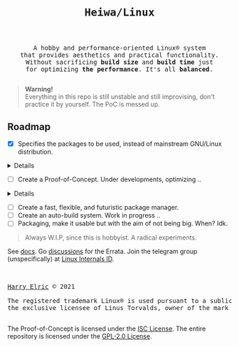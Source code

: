 # <p align="center">`Heiwa/Linux`</p>
<pre><p align="center"><samp>
A hobby and performance-oriented Linux® system
that provides aesthetics and practical functionality.
Without sacrificing <b>build size</b> and <b>build time</b> just
for optimizing <b>the performance</b>. It's all <b>balanced</b>.
</samp></p></pre>

> **Warning!**  
> Everything in this repo is still unstable and still improvising, don't practice it by yourself. The PoC is messed up.

## Roadmap <img alt="" align="right" src="https://badges.pufler.dev/visits/heiwalinux/heiwa?style=flat-square&label=&color=000000&logo=GitHub&logoColor=white&labelColor=373e4d"/>
- [x] Specifies the packages to be used, instead of mainstream GNU/Linux distribution.

<details>
<summary>Details</summary>

<br>

> |  ?  | Kernel and Userspace                               | Packages           | Extended Description            |
> |:---:|----------------------------------------------------|:------------------:|---------------------------------|
> |  ✓  | Low-level standard libraries and toolchain         | Clang/LLVM         | Modular, fast, and modern.      |
> |  ?  | C dynamic memory allocator                         | Microsoft mimalloc | Excellent performance.          |
> |  ✓  | Linux kernel patchset                              | Xanmod (CacULE)    | Optimized performance.          |
> |  ✓  | C runtime library                                  | musl               | Clean, POSIX, and [fast?](https://www.linkedin.com/pulse/testing-alternative-c-memory-allocators-pt-2-musl-mystery-gomes) |
> |  ✓  | Build system tools                                 | GNU                | Broad-scale compatibility.      |
> |  ✓  | SSL/TLS implementation                             | OpenSSL            | Full-featured and robust.       |
> |  ✓  | Native language support                            | gettext-tiny       | Stub of bloated GNU gettext.    |
> |  ✓  | Z data compression library                         | Zlib-ng            | Optimized for NGS.              |
> |  ✓  | Curses (terminal control) library                  | NetBSD curses      | Smaller than GNU ncurses.       |
> |  ✓  | Command-line interpreter or shell                  | GNU Bash           | Best implementation.            |
> |  ✓  | Line-editing and history-capabilities library      | GNU Readline       | Best implementation.            |
> |  ✓  | Unified interface for querying installed libraries | Pkgconf            | No circular dependencies.       |
> |  ✓  | Gzip data compressor and decompressor              | Pigz               | Parallel threads support.       |
> |  ✓  | Most userspace utility tools/programs              | Toybox             | Small, fast, and simple.        |
> |  ✓  | Ninja build system replacement                     | Samurai            | Portable (C99), simple, faster. |
> |     | Init and process supervision                       | Finit              | F for fast. Fast init.          |
> |     | GNU Wget replacement                               | GNU Wget2          | Multithreads and feature-rich.  |
> |  ✓  | Manpage suite tools                                | OpenBSD mandoc     | Smaller than GNU man-db.        |
> |  ✓  | Default text-editor                                | GNU nano           | I don't use Neo/Vi/m. :stuck_out_tongue_winking_eye: |
> |  ✓  | Device manager                                     | eudev              | No reason, portable.            |

> **Note:**
> 1. Microsoft mimalloc breaks some packages if build the whole system with it, need more research;
> 2. Samurai is only used in the "Final System".

</details>

- [ ] Create a Proof-of-Concept. Under developments, optimizing ..

<details>
<summary>Details</summary>

<br>

> |  ?  | Build Stages                                                                           | Status             | Optimized more for         |
> |:---:|----------------------------------------------------------------------------------------|:------------------:|----------------------------|
> |  ✓  | 1. [Preparation](./docs/poc/1-Preparation.md)                                          | Finished (unfixed) | -                          |
> |  ✓  | 2. [Stage-0 Clang/LLVM (feat. GNU) Cross-Toolchain](./docs/poc/2-Stage0_Clang_LLVM.md) | Finished (unfixed) | Build time and build size. |
> |  ?  | 3. [Stage-1 Clang/LLVM Toolchain](./docs/poc/3-Stage1_Clang_LLVM.md)                   | Re-worked          | Build time and build size. |
> |  ?  | 4. [Stage-2 Final System](./docs/poc/4-Stage2_Final_System.md)                         | Under devel        | Faster performance.        |
> |     | 5. [System Configuration](./docs/poc/5-System_Configuration.md)                        | Pending            | -                          |

> Generally there's no **Stage-0** for the toolchain. I lowered the **build stages** value because to match the final toolchain which actually in the **Stage-2** "Final System", there are 3 stages where "stage 1 Clang/LLVM" in the **Stage-0** uses GCC libraries after bootstrapping musl libc and "stage 2 Clang/LLVM" in the **Stage-1** is no more from minimal as **Stage-0** but become native self-hosted. Then, **Stage-1** is used to build **Stage-2** "Final System".
> 
> > Conclusion, the **build stages** and **toolchain stages** are differents. 

> > Let me tell you ..
>
> One of the reasons why building GCC+Binutils as cross-compiler is to create completely isolated cross-toolchain. Most Clang/LLVM on the GNU/Linux distribution still using GCC libraries, where we need to explicitly point the library path there when building cross-toolchain if using host's Clang/LLVM. Like Gentoo uses [slots](https://devmanual.gentoo.org/general-concepts/slotting/index.html), it's not portable used to create Proof-of-Concept if different hosts are different layouts. That's in my perspective.
> 
> > Everything **just fine** without **confused screaming**.

> > Hopefully I can understand how to "native cross-compilation" musl with Clang/LLVM to get rid of GCC next.
> 
> The current "inefficient", "painful", and "fake cross-compilation" method as described below:
> | Build Stages | Build | Host  | Target | Action                                                                                            | Status         |
> |:------------:|:-----:|:-----:|:------:|---------------------------------------------------------------------------------------------------|:--------------:|
> | Stage-0      | host  | host  | heiwa  | Build GCC using host's GCC, then build stage 1 Clang/LLVM using second GCC (musl) built.          | Cross          |
> | Stage-1      | host  | heiwa | heiwa  | Build stage 2 Clang/LLVM using previously Clang/LLVM built. Now become self-hosted.               | Crossed Native |
> | Stage-2      | heiwa | heiwa | heiwa  | Build "Final System" using second Clang/LLVM built. This LLVM built has wider registered targets. | Native         |
> 
> > If **build**, **host**, and **target** are all the same, this is called a **native**.
> 
> > If **build** and **host** are the same but **target** is different, this is called a **cross**.
> 
> > If **build**, **host**, and **target** are all different this is called a **canadian** (for obscure reasons dealing with Canada's political party and the background of the person working on the build at that time).
> 
> > If **host** and **target** are the same, but **build** is different, you are using a **cross-compiler** to build a **native** for a **different system**. Some people call this a **host-x-host**, **crossed native**, or **cross-built native**.
> 
> > If **build** and **target** are the same, but **host** is different, you are using a **cross-compiler** to build a **cross-compiler** that produces code for **the machine you're building on**. This is rare, so there is no common way of describing it. There is a proposal to call this a **crossback**.

> This will be long to develop PoC along with the package manager, and the **Stage-2** is like [Gentoo Stage 3 tarball](https://wiki.gentoo.org/wiki/Stage_tarball).

</details>

- [ ] Create a fast, flexible, and futuristic package manager.
- [ ] Create an auto-build system. Work in progress ..
- [ ] Packaging, make it usable but with the aim of not being big. When? Idk.

> Always W.I.P, since this is hobbyist. A radical experiments.

See [docs](./docs). Go [discussions](https://github.com/heiwalinux/heiwa/discussions) for the Errata. Join the telegram group (unspecifically) at [Linux Internals ID](https://t.me/linuxinid).

##  
<pre><samp>
<a href="https://github.com/owl4ce">Harry Elric</a> © 2021

The registered trademark Linux® is used pursuant to a sublicense from the Linux Foundation,
the exclusive licensee of Linus Torvalds, owner of the mark on a world-wide basis.

</samp></pre>
The Proof-of-Concept is licensed under the [ISC License](./docs). The entire repository is licensed under the [GPL-2.0 License](./LICENSE).
